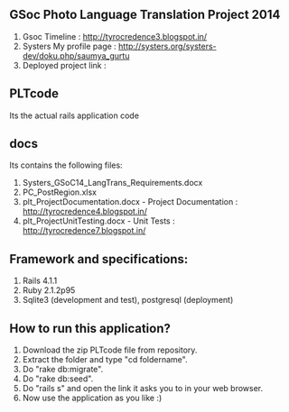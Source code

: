 ## GSoc Photo Language Translation Project 2014
1. Gsoc Timeline : http://tyrocredence3.blogspot.in/
2. Systers My profile page : http://systers.org/systers-dev/doku.php/saumya_gurtu
3. Deployed project link : 

## PLTcode
Its the actual rails application code

## docs
Its contains the following files:

1. Systers_GSoC14_LangTrans_Requirements.docx
2. PC_PostRegion.xlsx
3. plt_ProjectDocumentation.docx - Project Documentation : http://tyrocredence4.blogspot.in/
4. plt_ProjectUnitTesting.docx - Unit Tests : http://tyrocredence7.blogspot.in/

## Framework and specifications:

1. Rails 4.1.1
2. Ruby 2.1.2p95
3. Sqlite3 (development and test), postgresql (deployment)

## How to run this application?

1. Download the zip PLTcode file from repository.
2. Extract the folder and type "cd foldername".
3. Do "rake db:migrate".
4. Do "rake db:seed".
5. Do "rails s" and open the link it asks you to in your web browser.
6. Now use the application as you like :)
